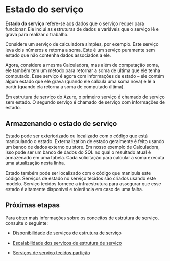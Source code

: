 <properties
   pageTitle="Definir e gerenciar estado | Microsoft Azure"
   description="Como definir e gerenciar o estado de serviço em estrutura de serviço"
   services="service-fabric"
   documentationCenter=".net"
   authors="appi101"
   manager="timlt"
   editor=""/>

<tags
   ms.service="service-fabric"
   ms.devlang="dotnet"
   ms.topic="article"
   ms.tgt_pltfrm="NA"
   ms.workload="NA"
   ms.date="08/10/2016"
   ms.author="aprameyr"/>

# <a name="service-state"></a>Estado do serviço
**Estado do serviço** refere-se aos dados que o serviço requer para funcionar. Ele inclui as estruturas de dados e variáveis que o serviço lê e grava para realizar o trabalho.

Considere um serviço de calculadora simples, por exemplo. Este serviço leva dois números e retorna a soma. Este é um serviço puramente sem estado que não contenha dados associados a ele.

Agora, considere a mesma Calculadora, mas além de computação soma, ele também tem um método para retornar a soma de última que ele tenha computado. Esse serviço é agora com informações de estado – ele contém algum estado que ele grava (quando ele calcula uma soma nova) e lê a partir (quando ela retorna a soma de computado última).

Em estrutura de serviço do Azure, o primeiro serviço é chamado de serviço sem estado. O segundo serviço é chamado de serviço com informações de estado.

## <a name="storing-service-state"></a>Armazenando o estado de serviço
Estado pode ser exteriorizado ou localizado com o código que está manipulando o estado. Externalization de estado geralmente é feito usando um banco de dados externo ou store. Em nosso exemplo de Calculadora, isso pode ser um banco de dados do SQL no qual o resultado atual é armazenado em uma tabela. Cada solicitação para calcular a soma executa uma atualização nesta linha.

Estado também pode ser localizado com o código que manipula este código. Serviços de estado no serviço tecidos são criados usando este modelo. Serviço tecidos fornece a infraestrutura para assegurar que esse estado é altamente disponível e tolerância em caso de uma falha.

## <a name="next-steps"></a>Próximas etapas

Para obter mais informações sobre os conceitos de estrutura de serviço, consulte o seguinte:

- [Disponibilidade de serviços de estrutura de serviço](service-fabric-availability-services.md)

- [Escalabilidade dos serviços de estrutura de serviço](service-fabric-concepts-scalability.md)

- [Serviços de serviço tecidos partição](service-fabric-concepts-partitioning.md)
